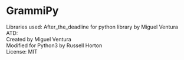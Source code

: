 # GrammiPy

Libraries used: After_the_deadline for python library by Miguel Ventura</br>
ATD:</br> 
Created by Miguel Ventura </br>
Modified for Python3 by Russell Horton</br>
License: MIT</br>
